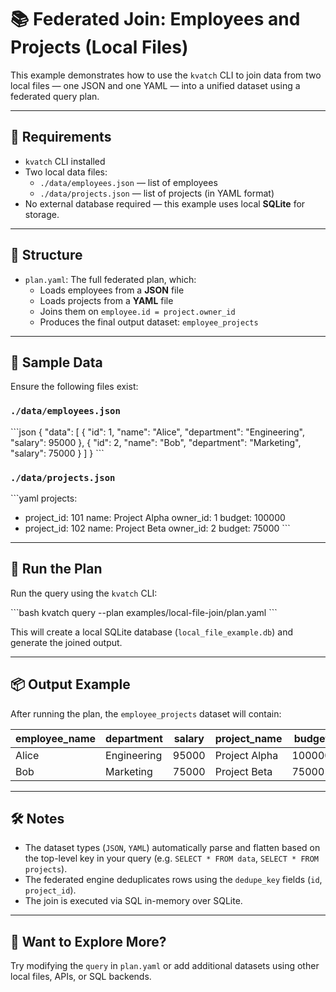 # 📚 Federated Join: Employees and Projects (Local Files)

This example demonstrates how to use the `kvatch` CLI to join data from two local files — one JSON and one YAML — into a unified dataset using a federated query plan.

---

## 🔧 Requirements

- `kvatch` CLI installed
- Two local data files:
  - `./data/employees.json` — list of employees
  - `./data/projects.json` — list of projects (in YAML format)
- No external database required — this example uses local **SQLite** for storage.

---

## 📁 Structure

- `plan.yaml`: The full federated plan, which:
  - Loads employees from a **JSON** file
  - Loads projects from a **YAML** file
  - Joins them on `employee.id = project.owner_id`
  - Produces the final output dataset: `employee_projects`

---

## 🧪 Sample Data

Ensure the following files exist:

### `./data/employees.json`

\`\`\`json
{
  "data": [
    { "id": 1, "name": "Alice", "department": "Engineering", "salary": 95000 },
    { "id": 2, "name": "Bob", "department": "Marketing", "salary": 75000 }
  ]
}
\`\`\`

### `./data/projects.json`

\`\`\`yaml
projects:
  - project_id: 101
    name: Project Alpha
    owner_id: 1
    budget: 100000
  - project_id: 102
    name: Project Beta
    owner_id: 2
    budget: 75000
\`\`\`

---

## 🚀 Run the Plan

Run the query using the `kvatch` CLI:

\`\`\`bash
kvatch query --plan examples/local-file-join/plan.yaml
\`\`\`

This will create a local SQLite database (`local_file_example.db`) and generate the joined output.

---

## 📦 Output Example

After running the plan, the `employee_projects` dataset will contain:

| employee_name | department  | salary | project_name   | budget  |
|---------------|-------------|--------|----------------|---------|
| Alice         | Engineering | 95000  | Project Alpha  | 100000 |
| Bob           | Marketing   | 75000  | Project Beta   | 75000  |

---

## 🛠 Notes

- The dataset types (`JSON`, `YAML`) automatically parse and flatten based on the top-level key in your query (e.g. `SELECT * FROM data`, `SELECT * FROM projects`).
- The federated engine deduplicates rows using the `dedupe_key` fields (`id`, `project_id`).
- The join is executed via SQL in-memory over SQLite.

---

## 🧩 Want to Explore More?

Try modifying the `query` in `plan.yaml` or add additional datasets using other local files, APIs, or SQL backends.
